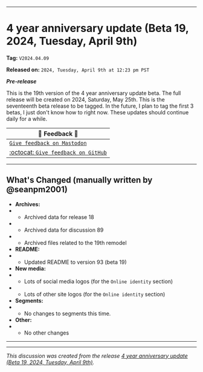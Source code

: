 ***

# 4 year anniversary update (Beta 19, 2024, Tuesday, April 9th)

**Tag:** `V2024.04.09`

**Released on:** `2024, Tuesday, April 9th at 12:23 pm PST`

***Pre-release***

This is the 19th version of the 4 year anniversary update beta. The full release will be created on 2024, Saturday, May 25th. This is the seventeenth beta release to be tagged. In the future, I plan to tag the first 3 betas, I just don't know how to right now. These updates should continue daily for a while.

| 📣️ Feedback 💬️ |
|---|
| [`Give feedback on Mastodon`](https://techhub.social/deck/@seanpm2001/112237731368032617) |
| [:octocat: `Give feedback on GitHub`](https://github.com/seanpm2001/seanpm2001/discussions/90/) |

---

## What's Changed (manually written by @seanpm2001)

- **Archives:**
- - Archived data for release 18
- - Archived data for discussion 89
- - Archived files related to the 19th remodel
- **README:**
- - Updated README to version 93 (beta 19)
- **New media:**
- - Lots of social media logos (for the `Online identity` section)
- - Lots of other site logos (for the `Online identity` section)
- **Segments:**
- - No changes to segments this time.
- **Other:**
- - No other changes

***


<hr /><em>This discussion was created from the release <a href='https://github.com/seanpm2001/seanpm2001/releases/tag/V2024.04.09'>4 year anniversary update (Beta 19, 2024, Tuesday, April 9th)</a>.</em>
